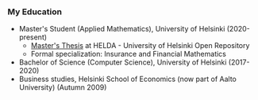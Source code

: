 ### My Education

- Master's Student (Applied Mathematics), University of Helsinki (2020-present)
  - [Master's Thesis](https://helda.helsinki.fi/handle/10138/357424) at HELDA - University of Helsinki Open Repository
  - Formal specialization: Insurance and Financial Mathematics
- Bachelor of Science (Computer Science), University of Helsinki (2017-2020)
- Business studies, Helsinki School of Economics (now part of Aalto University) (Autumn 2009)

<!---
Jsos17/Jsos17 is a ✨ special ✨ repository because its `README.md` (this file) appears on your GitHub profile.
You can click the Preview link to take a look at your changes.
--->
